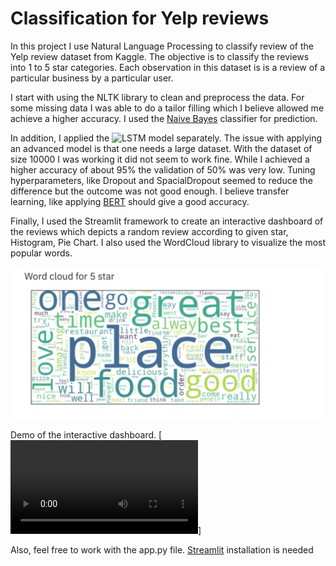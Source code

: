 # Classification for Yelp reviews

In this project I use Natural Language Processing to classify review of the Yelp review dataset from Kaggle. 
The objective is  to classify the reviews into 1 to 5 star categories. 
Each observation in this dataset is is a review of a particular business by a particular user.

I start with using the NLTK library to clean and preprocess the data. For some missing data I was able to do a tailor filling which I believe
allowed me achieve a higher accuracy. I used the  [Naive Bayes](https://en.wikipedia.org/wiki/Naive_Bayes_classifier) classifier for prediction.

In addition, I applied the  ![LSTM](https://en.wikipedia.org/wiki/Long_short-term_memory) model separately. The issue with applying an advanced model is that one needs a large dataset. With the dataset of size 10000 I was working it did not seem to work fine. While I achieved a higher accuracy of about 95\% the validation of 50\% was very low. Tuning hyperparameters, like  Dropout and SpacialDropout seemed to reduce the difference but the outcome was not good enough. I believe transfer learning, like applying [BERT](https://ai.googleblog.com/2018/11/open-sourcing-bert-state-of-art-pre.html) should give a good accuracy.

Finally, I used the Streamlit framework to create an interactive dashboard of the reviews which depicts a random review according to given star, Histogram, Pie Chart. I also used the WordCloud library to visualize the most popular words. 

![](/wc.png "most popular words for 5 star")

Demo of the interactive dashboard. 
[![](/streamlit-demo.mp4 "demo")]


Also, feel free to work with the app.py file. [Streamlit](https://docs.streamlit.io/en/stable/troubleshooting/clean-install.html) installation is needed


